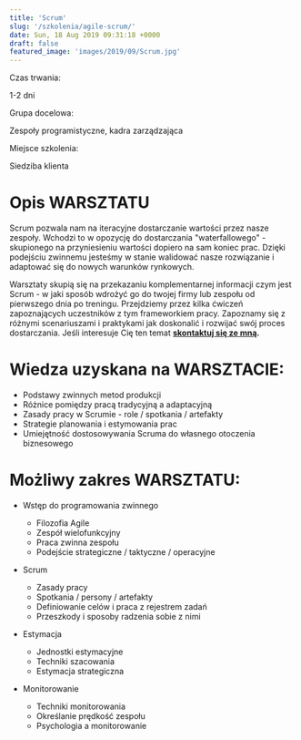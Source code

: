 ```yaml
---
title: 'Scrum'
slug: '/szkolenia/agile-scrum/'
date: Sun, 18 Aug 2019 09:31:18 +0000
draft: false
featured_image: 'images/2019/09/Scrum.jpg'
---
```


Czas trwania:

1-2 dni

Grupa docelowa:

Zespoły programistyczne, kadra zarządzająca

Miejsce szkolenia:

Siedziba klienta

Opis WARSZTATU
==============

Scrum pozwala nam na iteracyjne dostarczanie wartości przez nasze zespoły. Wchodzi to w opozycję do dostarczania "waterfallowego" - skupionego na przyniesieniu wartości dopiero na sam koniec prac. Dzięki podejściu zwinnemu jesteśmy w stanie walidować nasze rozwiązanie i adaptować się do nowych warunków rynkowych.

Warsztaty skupią się na przekazaniu komplementarnej informacji czym jest Scrum - w jaki sposób wdrożyć go do twojej firmy lub zespołu od pierwszego dnia po treningu. Przejdziemy przez kilka ćwiczeń zapoznających uczestników z tym frameworkiem pracy. Zapoznamy się z różnymi scenariuszami i praktykami jak doskonalić i rozwijać swój proces dostarczania. Jeśli interesuje Cię ten temat **[skontaktuj się ze mną](/kontakt).**

Wiedza uzyskana na WARSZTACIE:
==============================

 *   Podstawy zwinnych metod produkcji
 *   Różnice pomiędzy pracą tradycyjną a adaptacyjną
 *   Zasady pracy w Scrumie - role / spotkania / artefakty
 *   Strategie planowania i estymowania prac
 *   Umiejętność dostosowywania Scruma do własnego otoczenia biznesowego

Możliwy zakres WARSZTATU:
=========================

 *   Wstęp do programowania zwinnego
    
     *   Filozofia Agile
     *   Zespół wielofunkcyjny
     *   Praca zwinna zespołu
     *   Podejście strategiczne / taktyczne / operacyjne
    
 *   Scrum
    
     *   Zasady pracy
     *   Spotkania / persony / artefakty
     *   Definiowanie celów i praca z rejestrem zadań
     *   Przeszkody i sposoby radzenia sobie z nimi
    
 *   Estymacja
    
     *   Jednostki estymacyjne
     *   Techniki szacowania
     *   Estymacja strategiczna
    
 *   Monitorowanie
    
     *   Techniki monitorowania
     *   Określanie prędkość zespołu
     *   Psychologia a monitorowanie